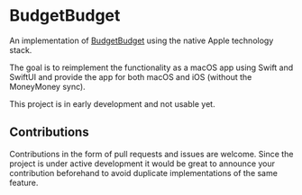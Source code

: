 # BudgetBudget
An implementation of [BudgetBudget](https://github.com/Xiphe/budgetbudget) using the native Apple technology stack.

The goal is to reimplement the functionality as a macOS app using Swift and SwiftUI and provide the app for both macOS and iOS (without the MoneyMoney sync).

This project is in early development and not usable yet.

## Contributions
Contributions in the form of pull requests and issues are welcome. 
Since the project is under active development it would be great to announce your contribution beforehand to avoid duplicate implementations of the same feature.


